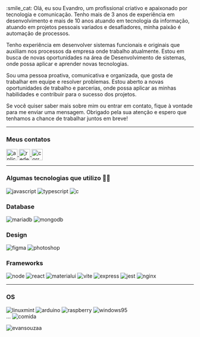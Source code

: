 <div>
:smile_cat:
Olá, eu sou Evandro, um profissional criativo e apaixonado por tecnologia e comunicação. Tenho mais de 3 anos de experiência em desenvolvimento e mais de 10 anos atuando em tecnologia da informação, atuando em projetos pessoais variados e desafiadores, minha paixão é automação de processos.

Tenho experiência em desenvolver sistemas funcionais e originais que auxiliam nos processos da empresa onde trabalho atualmente. Estou em busca de novas oportunidades na área de Desenvolvimento de sistemas, onde possa aplicar e aprender novas tecnologias.

Sou uma pessoa proativa, comunicativa e organizada, que gosta de trabalhar em equipe e resolver problemas. Estou aberto a novas oportunidades de trabalho e parcerias, onde possa aplicar as minhas habilidades e contribuir para o sucesso dos projetos.

Se você quiser saber mais sobre mim ou entrar em contato, fique à vontade para me enviar uma mensagem. Obrigado pela sua atenção e espero que tenhamos a chance de trabalhar juntos em breve!
</div>

___
<div>
<h3 align="left">Meus contatos</h3>  
<a  href="https://api.whatsapp.com/send?phone=5524988441050&text=Ol%C3%A1,%20Encontrei%20seu%20contato%20no%20GitHub!" target="_blank"><img  align="center" alt="aplicatito de mensagem whatsapp" height="30" src="https://img.shields.io/badge/WhatsApp-25D366?style=for-the-badge&logo=whatsapp&logoColor=white">
</a>

<a  href="https://www.linkedin.com/in/evansouzaa/" target="_blank">
<img align="center" alt="rede social de trabalhadores" height="30" src="https://img.shields.io/badge/LinkedIn-0077B5?style=for-the-badge&logo=linkedin&logoColor=white"/>
</a>

<a  href="mailto:evandro.souza.pereira@gmail.com" target="_blank">
<img align="center" height="30" alt="correio eletrônico"  src="https://img.shields.io/badge/Gmail-D14836?style=for-the-badge&logo=gmail&logoColor=white"/>
</a>
</div>

___
<div>

### Algumas tecnologias que utilizo :man_technologist:

<img  alt="javascript"  src="https://img.shields.io/badge/JavaScript-323330?style=for-the-badge&logo=javascript&logoColor=F7DF1E"/>

<img  alt="typescript"  src="https://img.shields.io/badge/TypeScript-007ACC?style=for-the-badge&logo=typescript&logoColor=white"/>

<img  alt="c"  src="https://img.shields.io/badge/C-00599C?style=for-the-badge&logo=c&logoColor=white"/>


### Database
<img  alt="mariadb"  src="https://img.shields.io/badge/MariaDB-003545?style=for-the-badge&logo=mariadb&logoColor=white"/>

<img  alt="mongodb"  src="https://img.shields.io/badge/MongoDB-4EA94B?style=for-the-badge&logo=mongodb&logoColor=white"/>


### Design
<img  alt="figma"  src="https://img.shields.io/badge/Figma-F24E1E?style=for-the-badge&logo=figma&logoColor=white"/>

<img  alt="photoshop"  src="https://img.shields.io/badge/Adobe%20Photoshop-31A8FF?style=for-the-badge&logo=Adobe%20Photoshop&logoColor=black"/>


### Frameworks
<img  alt="node"  src="https://img.shields.io/badge/Node.js-339933?style=for-the-badge&logo=nodedotjs&logoColor=white"/>

<img  alt="react"  src="https://img.shields.io/badge/React-20232A?style=for-the-badge&logo=react&logoColor=61DAFB"/>

<img  alt="materialui"  src="https://img.shields.io/badge/Material%20UI-007FFF?style=for-the-badge&logo=mui&logoColor=white"/>

<img  alt="vite"  src="https://img.shields.io/badge/Vite-B73BFE?style=for-the-badge&logo=vite&logoColor=FFD62E"/>

<img  alt="express"  src="https://img.shields.io/badge/Express.js-000000?style=for-the-badge&logo=express&logoColor=white"/>

<img  alt="jest"  src="https://img.shields.io/badge/Jest-C21325?style=for-the-badge&logo=jest&logoColor=white"/>

<img  alt="nginx"  src="https://img.shields.io/badge/Nginx-009639?style=for-the-badge&logo=nginx&logoColor=white"/>

___

### OS
<img  alt="linuxmint"  src="https://img.shields.io/badge/Linux_Mint-87CF3E?style=for-the-badge&logo=linux-mint&logoColor=white"/>

<img  alt="arduino"  src="https://img.shields.io/badge/Arduino-00979D?style=for-the-badge&logo=Arduino&logoColor=white"/>

<img  alt="raspberry"  src="https://img.shields.io/badge/Raspberry%20Pi-A22846?style=for-the-badge&logo=Raspberry%20Pi&logoColor=white"/>

<img  alt="windows95"  src="https://img.shields.io/badge/Windows_95-008080?style=for-the-badge&logo=windows-95&logoColor=white"/>

<br>
...
<img alt="comida"  src="https://img.shields.io/badge/McDonald's-FBC817?style=for-the-badge&logo=McDonald's&logoColor=white"/>

<p align="left"> <img src="https://komarev.com/ghpvc/?username=evansouzaa&label=Profile%20views&color=0e75b6&style=flat" alt="evansouzaa" /> </p>
</div>
